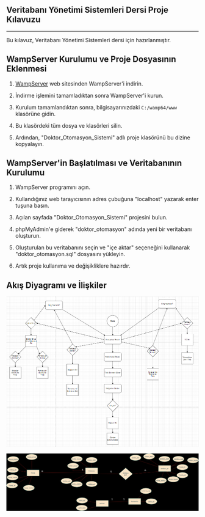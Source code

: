 ## Veritabanı Yönetimi Sistemleri Dersi Proje Kılavuzu

---

Bu kılavuz, Veritabanı Yönetimi Sistemleri dersi için hazırlanmıştır.

## WampServer Kurulumu ve Proje Dosyasının Eklenmesi

1. [WampServer](https://www.wampserver.com/en/) web sitesinden WampServer'i indirin.

2. İndirme işlemini tamamladıktan sonra WampServer'i kurun.

3. Kurulum tamamlandıktan sonra, bilgisayarınızdaki `C:/wamp64/www` klasörüne gidin.

4. Bu klasördeki tüm dosya ve klasörleri silin.

5. Ardından, "Doktor_Otomasyon_Sistemi" adlı proje klasörünü bu dizine kopyalayın.

## WampServer'in Başlatılması ve Veritabanının Kurulumu

1. WampServer programını açın.

2. Kullandığınız web tarayıcısının adres çubuğuna "localhost" yazarak enter tuşuna basın.

3. Açılan sayfada "Doktor_Otomasyon_Sistemi" projesini bulun.

4. phpMyAdmin'e giderek "doktor_otomasyon" adında yeni bir veritabanı oluşturun.

5. Oluşturulan bu veritabanını seçin ve "içe aktar" seçeneğini kullanarak "doktor_otomasyon.sql" dosyasını yükleyin.

6. Artık proje kullanıma ve değişikliklere hazırdır.

## Akış Diyagramı ve İlişkiler
![Akış Diyagarmı](./docs/sema.png)

![İlişkiler](./docs/rel.png)



